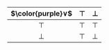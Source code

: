 
| $\color{purple}∨$ | $⊤$ | $⊥$ |
| :---------------: | :-: | :-: |
|        $⊤$        | $⊤$ | $⊤$ |
|        $⊥$        | $⊤$ | $⊥$ |

